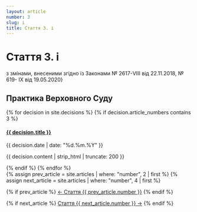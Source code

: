 ```yaml
---
layout: article
number: 3
slug: i
title: Стаття 3. і
---
```


# Стаття 3. і

з змінами, внесеними згідно із Законами № 2617-VIII від 22.11.2018, № 619- IX від 19.05.2020}

## Практика Верховного Суду

<div class="decisions-container">
{% for decision in site.decisions %}
  {% if decision.article_numbers contains 3 %}
    <div class="decision-item">
      <h4><a href="{{ decision.url }}">{{ decision.title }}</a></h4>
      <p class="decision-date">{{ decision.date | date: "%d.%m.%Y" }}</p>
      <p class="decision-excerpt">{{ decision.content | strip_html | truncate: 200 }}</p>
    </div>
  {% endif %}
{% endfor %}
</div>

<div class="article-navigation">
  {% assign prev_article = site.articles | where: "number", 2 | first %}
  {% assign next_article = site.articles | where: "number", 4 | first %}
  
  {% if prev_article %}
    <a href="{{ prev_article.url }}" class="prev-article">← Стаття {{ prev_article.number }}</a>
  {% endif %}
  
  {% if next_article %}
    <a href="{{ next_article.url }}" class="next-article">Стаття {{ next_article.number }} →</a>
  {% endif %}
</div>
